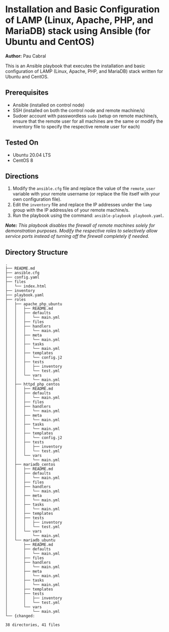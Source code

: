 # Installation and Basic Configuration of LAMP (Linux, Apache, PHP, and MariaDB) stack using Ansible (for Ubuntu and CentOS)

**Author:** Pau Cabral

This is an Ansible playbook that executes the installation and basic configuration of LAMP (Linux, Apache, PHP, and MariaDB) stack written for Ubuntu and CentOS.

## Prerequisites
* Ansible (installed on control node)
* SSH (installed on both the control node and remote machine/s)
* Sudoer account with passwordless `sudo` (setup on remote machine/s, ensure that the remote user for all machines are the same or modify the inventory file to specify the respective remote user for each)

## Tested On
* Ubuntu 20.04 LTS
* CentOS 8

## Directions
1. Modify the `ansible.cfg` file and replace the value of the `remote_user` variable with your remote username (or replace the file itself with your own configuration file).
2. Edit the `inventory` file and replace the IP addresses under the `lamp` group with the IP address/es of your remote machine/s.
3. Run the playbook using the command: `ansible-playbook playbook.yaml`.

***Note:*** *This playbook disables the firewall of remote machines solely for demonstration purposes. Modify the respective roles to selectively allow service ports instead of turning off the firewall completely if needed.*

## Directory Structure
```
.
├── README.md
├── ansible.cfg
├── config.yaml
├── files
│   └── index.html
├── inventory
├── playbook.yaml
├── roles
│   ├── apache_php_ubuntu
│   │   ├── README.md
│   │   ├── defaults
│   │   │   └── main.yml
│   │   ├── files
│   │   ├── handlers
│   │   │   └── main.yml
│   │   ├── meta
│   │   │   └── main.yml
│   │   ├── tasks
│   │   │   └── main.yml
│   │   ├── templates
│   │   │   └── config.j2
│   │   ├── tests
│   │   │   ├── inventory
│   │   │   └── test.yml
│   │   └── vars
│   │       └── main.yml
│   ├── httpd_php_centos
│   │   ├── README.md
│   │   ├── defaults
│   │   │   └── main.yml
│   │   ├── files
│   │   ├── handlers
│   │   │   └── main.yml
│   │   ├── meta
│   │   │   └── main.yml
│   │   ├── tasks
│   │   │   └── main.yml
│   │   ├── templates
│   │   │   └── config.j2
│   │   ├── tests
│   │   │   ├── inventory
│   │   │   └── test.yml
│   │   └── vars
│   │       └── main.yml
│   ├── mariadb_centos
│   │   ├── README.md
│   │   ├── defaults
│   │   │   └── main.yml
│   │   ├── files
│   │   ├── handlers
│   │   │   └── main.yml
│   │   ├── meta
│   │   │   └── main.yml
│   │   ├── tasks
│   │   │   └── main.yml
│   │   ├── templates
│   │   ├── tests
│   │   │   ├── inventory
│   │   │   └── test.yml
│   │   └── vars
│   │       └── main.yml
│   └── mariadb_ubuntu
│       ├── README.md
│       ├── defaults
│       │   └── main.yml
│       ├── files
│       ├── handlers
│       │   └── main.yml
│       ├── meta
│       │   └── main.yml
│       ├── tasks
│       │   └── main.yml
│       ├── templates
│       ├── tests
│       │   ├── inventory
│       │   └── test.yml
│       └── vars
│           └── main.yml
└── {changed:

38 directories, 41 files
```
